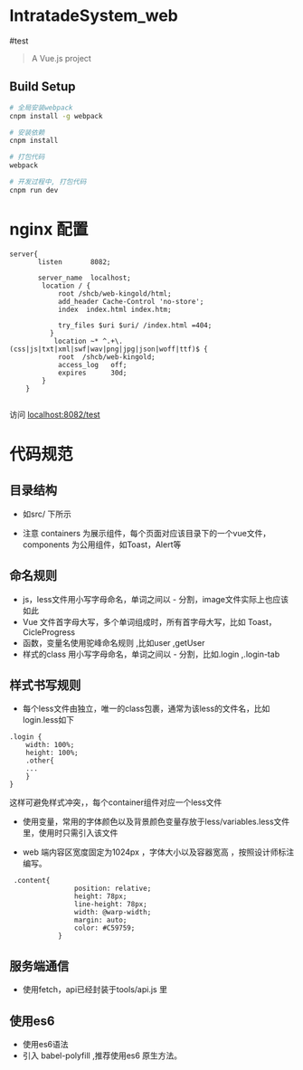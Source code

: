 # IntratadeSystem_web
#test
> A Vue.js project

## Build Setup

``` bash
# 全局安装webpack
cnpm install -g webpack

# 安装依赖
cnpm install

# 打包代码
webpack

# 开发过程中, 打包代码
cnpm run dev
```
# nginx 配置
```
server{
	   listen       8082;

       server_name  localhost;
	    location / {
			root /shcb/web-kingold/html;
            add_header Cache-Control 'no-store';
			index  index.html index.htm;

			try_files $uri $uri/ /index.html =404;
		  }
		   location ~* ^.+\.(css|js|txt|xml|swf|wav|png|jpg|json|woff|ttf)$ {
			root  /shcb/web-kingold;
			access_log   off;
			expires      30d;
		}
	}


```
访问 [localhost:8082/test](http://localhost:8082/test)

# 代码规范

## 目录结构
* 如src/ 下所示

* 注意 containers 为展示组件，每个页面对应该目录下的一个vue文件，components 为公用组件，如Toast，Alert等
## 命名规则
* js，less文件用小写字母命名，单词之间以 - 分割，image文件实际上也应该如此
* Vue 文件首字母大写，多个单词组成时，所有首字母大写，比如 Toast，CicleProgress
* 函数，变量名使用驼峰命名规则  ,比如user ,getUser
* 样式的class 用小写字母命名，单词之间以 - 分割，比如.login ,.login-tab

## 样式书写规则

* 每个less文件由独立，唯一的class包裹，通常为该less的文件名，比如login.less如下
```less
.login {
    width: 100%;
    height: 100%;
    .other{
    ...
    }
}
```
这样可避免样式冲突，，每个container组件对应一个less文件

* 使用变量，常用的字体颜色以及背景颜色变量存放于less/variables.less文件里，使用时只需引入该文件

* web 端内容区宽度固定为1024px ，字体大小以及容器宽高 ，按照设计师标注编写。
```less
 .content{
                position: relative;
                height: 78px;
                line-height: 78px;
                width: @warp-width;
                margin: auto;
                color: #C59759;
            }
```



##  服务端通信
*  使用fetch，api已经封装于tools/api.js 里

## 使用es6
* 使用es6语法
* 引入 babel-polyfill ,推荐使用es6 原生方法。

